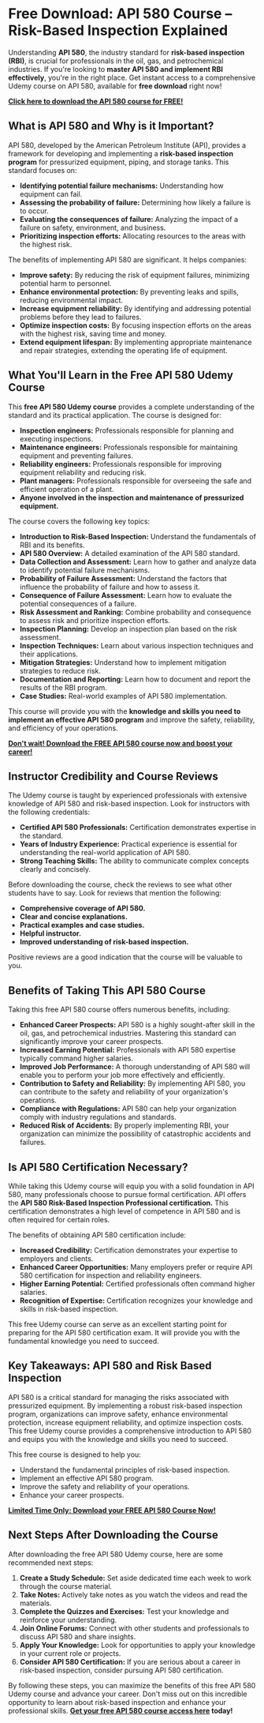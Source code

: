 # Free Download: API 580 Course – Risk-Based Inspection Explained

Understanding **API 580**, the industry standard for **risk-based inspection (RBI)**, is crucial for professionals in the oil, gas, and petrochemical industries. If you're looking to **master API 580 and implement RBI effectively**, you're in the right place. Get instant access to a comprehensive Udemy course on API 580, available for **free download** right now!

[**Click here to download the API 580 course for FREE!**](https://udemywork.com/api-580-course)

## What is API 580 and Why is it Important?

API 580, developed by the American Petroleum Institute (API), provides a framework for developing and implementing a **risk-based inspection program** for pressurized equipment, piping, and storage tanks.  This standard focuses on:

*   **Identifying potential failure mechanisms:** Understanding how equipment can fail.
*   **Assessing the probability of failure:** Determining how likely a failure is to occur.
*   **Evaluating the consequences of failure:** Analyzing the impact of a failure on safety, environment, and business.
*   **Prioritizing inspection efforts:** Allocating resources to the areas with the highest risk.

The benefits of implementing API 580 are significant. It helps companies:

*   **Improve safety:** By reducing the risk of equipment failures, minimizing potential harm to personnel.
*   **Enhance environmental protection:** By preventing leaks and spills, reducing environmental impact.
*   **Increase equipment reliability:** By identifying and addressing potential problems before they lead to failures.
*   **Optimize inspection costs:** By focusing inspection efforts on the areas with the highest risk, saving time and money.
*   **Extend equipment lifespan:** By implementing appropriate maintenance and repair strategies, extending the operating life of equipment.

## What You'll Learn in the Free API 580 Udemy Course

This **free API 580 Udemy course** provides a complete understanding of the standard and its practical application. The course is designed for:

*   **Inspection engineers:** Professionals responsible for planning and executing inspections.
*   **Maintenance engineers:** Professionals responsible for maintaining equipment and preventing failures.
*   **Reliability engineers:** Professionals responsible for improving equipment reliability and reducing risk.
*   **Plant managers:** Professionals responsible for overseeing the safe and efficient operation of a plant.
*   **Anyone involved in the inspection and maintenance of pressurized equipment.**

The course covers the following key topics:

*   **Introduction to Risk-Based Inspection:** Understand the fundamentals of RBI and its benefits.
*   **API 580 Overview:**  A detailed examination of the API 580 standard.
*   **Data Collection and Assessment:** Learn how to gather and analyze data to identify potential failure mechanisms.
*   **Probability of Failure Assessment:** Understand the factors that influence the probability of failure and how to assess it.
*   **Consequence of Failure Assessment:** Learn how to evaluate the potential consequences of a failure.
*   **Risk Assessment and Ranking:**  Combine probability and consequence to assess risk and prioritize inspection efforts.
*   **Inspection Planning:**  Develop an inspection plan based on the risk assessment.
*   **Inspection Techniques:**  Learn about various inspection techniques and their applications.
*   **Mitigation Strategies:** Understand how to implement mitigation strategies to reduce risk.
*   **Documentation and Reporting:** Learn how to document and report the results of the RBI program.
*   **Case Studies:** Real-world examples of API 580 implementation.

This course will provide you with the **knowledge and skills you need to implement an effective API 580 program** and improve the safety, reliability, and efficiency of your operations.

[**Don't wait! Download the FREE API 580 course now and boost your career!**](https://udemywork.com/api-580-course)

## Instructor Credibility and Course Reviews

The Udemy course is taught by experienced professionals with extensive knowledge of API 580 and risk-based inspection.  Look for instructors with the following credentials:

*   **Certified API 580 Professionals:**  Certification demonstrates expertise in the standard.
*   **Years of Industry Experience:**  Practical experience is essential for understanding the real-world application of API 580.
*   **Strong Teaching Skills:**  The ability to communicate complex concepts clearly and concisely.

Before downloading the course, check the reviews to see what other students have to say.  Look for reviews that mention the following:

*   **Comprehensive coverage of API 580.**
*   **Clear and concise explanations.**
*   **Practical examples and case studies.**
*   **Helpful instructor.**
*   **Improved understanding of risk-based inspection.**

Positive reviews are a good indication that the course will be valuable to you.

## Benefits of Taking This API 580 Course

Taking this free API 580 course offers numerous benefits, including:

*   **Enhanced Career Prospects:** API 580 is a highly sought-after skill in the oil, gas, and petrochemical industries.  Mastering this standard can significantly improve your career prospects.
*   **Increased Earning Potential:**  Professionals with API 580 expertise typically command higher salaries.
*   **Improved Job Performance:**  A thorough understanding of API 580 will enable you to perform your job more effectively and efficiently.
*   **Contribution to Safety and Reliability:**  By implementing API 580, you can contribute to the safety and reliability of your organization's operations.
*   **Compliance with Regulations:**  API 580 can help your organization comply with industry regulations and standards.
*   **Reduced Risk of Accidents:** By properly implementing RBI, your organization can minimize the possibility of catastrophic accidents and failures.

## Is API 580 Certification Necessary?

While taking this Udemy course will equip you with a solid foundation in API 580, many professionals choose to pursue formal certification.  API offers the **API 580 Risk-Based Inspection Professional certification.** This certification demonstrates a high level of competence in API 580 and is often required for certain roles.

The benefits of obtaining API 580 certification include:

*   **Increased Credibility:** Certification demonstrates your expertise to employers and clients.
*   **Enhanced Career Opportunities:**  Many employers prefer or require API 580 certification for inspection and reliability engineers.
*   **Higher Earning Potential:**  Certified professionals often command higher salaries.
*   **Recognition of Expertise:**  Certification recognizes your knowledge and skills in risk-based inspection.

This free Udemy course can serve as an excellent starting point for preparing for the API 580 certification exam.  It will provide you with the fundamental knowledge you need to succeed.

## Key Takeaways: API 580 and Risk Based Inspection

API 580 is a critical standard for managing the risks associated with pressurized equipment.  By implementing a robust risk-based inspection program, organizations can improve safety, enhance environmental protection, increase equipment reliability, and optimize inspection costs. This free Udemy course provides a comprehensive introduction to API 580 and equips you with the knowledge and skills you need to succeed.

This free course is designed to help you:

*   Understand the fundamental principles of risk-based inspection.
*   Implement an effective API 580 program.
*   Improve the safety and reliability of your operations.
*   Enhance your career prospects.

[**Limited Time Only: Download your FREE API 580 Course Now!**](https://udemywork.com/api-580-course)

## Next Steps After Downloading the Course

After downloading the free API 580 Udemy course, here are some recommended next steps:

1.  **Create a Study Schedule:** Set aside dedicated time each week to work through the course material.
2.  **Take Notes:**  Actively take notes as you watch the videos and read the materials.
3.  **Complete the Quizzes and Exercises:**  Test your knowledge and reinforce your understanding.
4.  **Join Online Forums:**  Connect with other students and professionals to discuss API 580 and share insights.
5.  **Apply Your Knowledge:**  Look for opportunities to apply your knowledge in your current role or projects.
6.  **Consider API 580 Certification:**  If you are serious about a career in risk-based inspection, consider pursuing API 580 certification.

By following these steps, you can maximize the benefits of this free API 580 Udemy course and advance your career. Don't miss out on this incredible opportunity to learn about risk-based inspection and enhance your professional skills. **[Get your free API 580 course access here](https://udemywork.com/api-580-course) today!**
